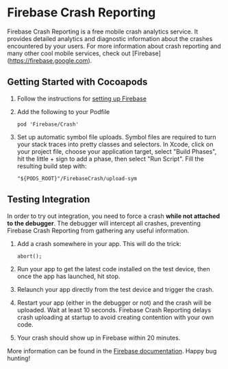 # Firebase Crash Reporting

Firebase Crash Reporting is a free mobile crash analytics service.  It provides
detailed analytics and diagnostic information about the crashes encountered
by your users.  For more information about crash reporting and many other
cool mobile services, check out [Firebase] (https://firebase.google.com).

## Getting Started with Cocoapods

1.  Follow the instructions for
    [setting up Firebase](https://developers.google.com/firebase/docs/ios/)
2.  Add the following to your Podfile

    ```
    pod 'Firebase/Crash'
    ```

3.  Set up automatic symbol file uploads.  Symbol files are required to
    turn your stack traces into pretty classes and selectors.  In
    Xcode, click on your project file, choose your application target,
    select "Build Phases", hit the little + sign to add a phase,
    then select "Run Script".  Fill the resulting build step with:

    ```
    "${PODS_ROOT}"/FirebaseCrash/upload-sym
    ```

## Testing Integration

In order to try out integration, you need to force a crash
**while not attached to the debugger**.  The debugger will
intercept all crashes, preventing Firebase Crash Reporting from
gathering any useful information.

1.  Add a crash somewhere in your app.  This will do the trick:

    ```
    abort();
    ```

2.  Run your app to get the latest code installed on the test
    device, then once the app has launched, hit stop.

3.  Relaunch your app directly from the test device and trigger the crash.

4.  Restart your app (either in the debugger or not) and the crash will be
    uploaded.  Wait at least 10 seconds.  Firebase Crash Reporting delays
    crash uploading at startup to avoid creating contention with your own code.

5.  Your crash should show up in Firebase within 20 minutes.

More information can be found in the
[Firebase documentation](https://developers.google.com/firebase/).
Happy bug hunting!
